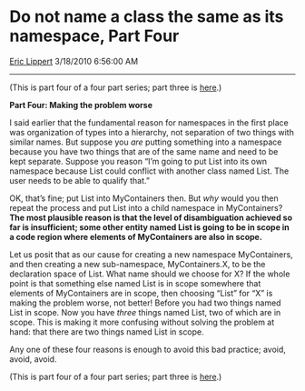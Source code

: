 # Do not name a class the same as its namespace, Part Four

[Eric Lippert](https://social.msdn.microsoft.com/profile/Eric%20Lippert) 3/18/2010 6:56:00 AM

-----

(This is part four of a four part series; part three is [here](http://blogs.msdn.com/b/ericlippert/archive/2010/03/15/do-not-name-a-class-the-same-as-its-namespace-part-three.aspx).)

**Part Four: Making the problem worse**

I said earlier that the fundamental reason for namespaces in the first place was organization of types into a hierarchy, not separation of two things with similar names. But suppose you *are* putting something into a namespace because you have two things that are of the same name and need to be kept separate. Suppose you reason “I’m going to put List into its own namespace because List could conflict with another class named List. The user needs to be able to qualify that.”

OK, that’s fine; put List into MyContainers then. But *why* would you then repeat the process and put List into a child namespace in MyContainers? **The most plausible reason is that the level of disambiguation achieved so far is insufficient; some other entity named List is going to be in scope in a code region where elements of MyContainers are also in scope.**

Let us posit that as our cause for creating a new namespace MyContainers, and then creating a new sub-namespace, MyContainers.X, to be the declaration space of List. What name should we choose for X? If the whole point is that something else named List is in scope somewhere that elements of MyContainers are in scope, then choosing “List” for “X” is making the problem worse, not better\! Before you had two things named List in scope. Now you have *three* things named List, two of which are in scope. This is making it more confusing without solving the problem at hand: that there are two things named List in scope.

Any one of these four reasons is enough to avoid this bad practice; avoid, avoid, avoid.

(This is part four of a four part series; part three is [here](http://blogs.msdn.com/b/ericlippert/archive/2010/03/15/do-not-name-a-class-the-same-as-its-namespace-part-three.aspx).)

